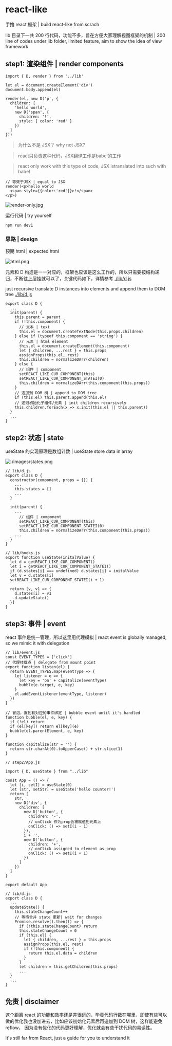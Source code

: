 # react-like

手撸 react 框架 | build react-like from scrach

lib 目录下一共 200 行代码，功能不多，旨在方便大家理解视图框架的机制 | 200 line of codes under lib folder, limited feature, aim to show the idea of view framework

## step1: 渲染组件 | render components

```
import { D, render } from '../lib'

let el = document.createElement('div')
document.body.append(el)

render(el, new D('p', {
  children: [
    'hello world',
    new D('span', {
      children: '!',
      style: { color: 'red' }
    })
  ]
}))

```
> 为什么不是 JSX？ why not JSX?

> react只负责这种代码，JSX翻译工作是babel的工作 

> react only work with this type of code, JSX istranslated into such with babel

```
// 等效于JSX | equal to JSX
render(<p>hello world
  <span style={{color:'red'}}>!</span>
</p>)
```

![render-only.jpg](./images/render-only.jpg)

运行代码 | try yourself
```
npm run dev1
```

### 思路 | design

预期 html | expected html

![html.png](./images/html.png)

元素和 D 构造是一一对应的，框架也应该是这么工作的，所以只需要按结构递归，不断往上层挂就可以了，关键代码如下，详情参考 [./lib/d.js](./lib/d.js)

just recursive translate D instances into elements and append them to DOM tree [./lib/d.js](./lib/d.js)

```
export class D {
  ...
  init(parent) {
    this.parent = parent
    if (!this.component) {
      // 文本 | text
      this.el = document.createTextNode(this.props.children)
    } else if (typeof this.component == 'string') {
      // 元素 | html element 
      this.el = document.createElement(this.component)
      let { children, ...rest } = this.props
      assignProps(this.el, rest)
      this.children = normalizeDArr(children)
    } else {
      // 组件 | component
      setREACT_LIKE_CUR_COMPONENT(this)
      setREACT_LIKE_CUR_COMPONENT_STATEI(0)
      this.children = normalizeDArr(this.component(this.props))
    }
    // 追加到 DOM 树 | append to DOM tree
    if (this.el) this.parent.append(this.el)
    // 递归初始化子组件/元素 | init children recursively
    this.children.forEach(x => x.init(this.el || this.parent))
  }
  ...
}
```

## step2: 状态 | state

useState 的实现原理是数组计数 | useState store data in array

![./images/states.png](./images/states.png)

```
// lib/d.js
export class D {
  constructor(component, props = {}) {
    ...
    this.states = []
    ...
  }

  init(parent) {
    ...
      // 组件 | component
      setREACT_LIKE_CUR_COMPONENT(this)
      setREACT_LIKE_CUR_COMPONENT_STATEI(0)
      this.children = normalizeDArr(this.component(this.props))
    ...
  }
}
```

```
// lib/hooks.js
export function useState(initalValue) {
  let d = getREACT_LIKE_CUR_COMPONENT()
  let i = getREACT_LIKE_CUR_COMPONENT_STATEI()
  if (d.states[i] === undefined) d.states[i] = initalValue
  let v = d.states[i]
  setREACT_LIKE_CUR_COMPONENT_STATEI(i + 1)

  return [v, v1 => {
    d.states[i] = v1
    d.updateState()
  }]
}
```


## step3: 事件 | event

react 事件是统一管理，所以这里用代理模拟 | react event is globally managed, so we mimic it with delegation

```
// lib/event.js
const EVENT_TYPES = ['click']
// 代理挂载点 | delegate from mount point
export function listen(el) {
  return EVENT_TYPES.map(eventType => {
    let listener = e => {
      let key = 'on' + capitalize(eventType)
      bubble(e.target, e, key)
    }
    el.addEventListener(eventType, listener)
  })
}

// 冒泡，直到有对应的事件绑定 | bubble event until it's handled
function bubble(el, e, key) {
  if (!el) return
  if (el[key]) return el[key](e)
  bubble(el.parentElement, e, key)
}

function capitalize(str = '') {
  return str.charAt(0).toUpperCase() + str.slice(1)
}
```

```
// step2/App.js

import { D, useState } from "../lib"

const App = () => {
  let [i, setI] = useState(0)
  let [str, setStr] = useState('hello counter!')
  return [
    str,
    new D('div', {
      children: [
        new D('button', {
          children: '-',
          // onClick 作为prop会被赋值到元素上
          onClick: () => setI(i - 1)
        }),
        i + '',
        new D('button', {
          children: '+',
          // onClick assigned to element as prop
          onClick: () => setI(i + 1)
        })
      ]
    })
  ]
}

export default App
```

```
// lib/d.js
export class D {
  ...
  updateState() {
    this.stateChangeCount++
    // 等待合并 state 更新| wait for changes
    Promise.resolve().then(() => {
      if (!this.stateChangeCount) return
      this.stateChangeCount = 0
      if (this.el) {
        let { children, ...rest } = this.props
        assignProps(this.el, rest)
        if (!this.component) {
          return this.el.data = children
        }
      }
      let children = this.getChildren(this.props)
      ...
  }
  ...
}
```

## 免责 | disclaimer

这个距离 react 的功能和效率还是差很远的，毕竟代码行数在哪里，即使有些可以做的优化我也没加进去，比如应该初始化元素后再追加到 DOM 树，这样能避免 reflow， 因为没有优化的代码更好理解，优化就会有些干扰代码的易读性。 

It's still far from React, just a guide for you to understand it